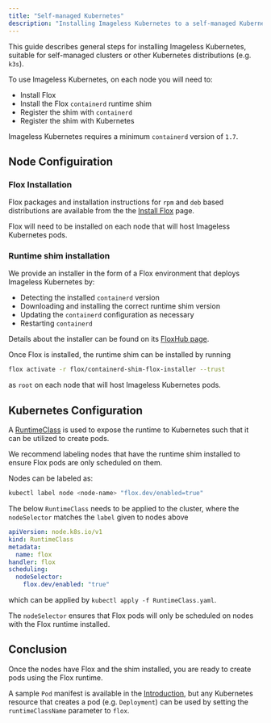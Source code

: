 ```yaml
---
title: "Self-managed Kubernetes"
description: "Installing Imageless Kubernetes to a self-managed Kubernetes cluster"
---
```


This guide describes general steps for installing Imageless Kubernetes, suitable for self-managed clusters or other Kubernetes distributions (e.g. `k3s`).

To use Imageless Kubernetes, on each node you will need to:

- Install Flox
- Install the Flox `containerd` runtime shim
- Register the shim with `containerd`
- Register the shim with Kubernetes

Imageless Kubernetes requires a minimum `containerd` version of `1.7`.

## Node Configuiration

### Flox Installation

Flox packages and installation instructions for `rpm` and `deb` based distributions are available from the the [Install Flox][install-flox] page.

Flox will need to be installed on each node that will host Imageless Kubernetes pods.

### Runtime shim installation

We provide an installer in the form of a Flox environment that deploys Imageless Kubernetes by:

- Detecting the installed `containerd` version
- Downloading and installing the correct runtime shim version
- Updating the `containerd` configuration as necessary
- Restarting `containerd`

Details about the installer can be found on its [FloxHub page][shim-installer].

Once Flox is installed, the runtime shim can be installed by running

```sh
flox activate -r flox/containerd-shim-flox-installer --trust
```

as `root` on each node that will host Imageless Kubernetes pods.

## Kubernetes Configuration

A [RuntimeClass][runtime-class] is used to expose the runtime to Kubernetes such that it can be utilized to create pods.

We recommend labeling nodes that have the runtime shim installed to ensure Flox pods are only scheduled on them.

Nodes can be labeled as:

```sh
kubectl label node <node-name> "flox.dev/enabled=true"
```

The below `RuntimeClass` needs to be applied to the cluster, where the `nodeSelector` matches the `label` given to nodes above

```yaml title="RuntimeClass.yaml"
apiVersion: node.k8s.io/v1
kind: RuntimeClass
metadata:
  name: flox
handler: flox
scheduling:
  nodeSelector:
    flox.dev/enabled: "true"
```

which can be applied by `kubectl apply -f RuntimeClass.yaml`.

The `nodeSelector` ensures that Flox pods will only be scheduled on nodes with the Flox runtime installed.

## Conclusion

Once the nodes have Flox and the shim installed, you are ready to create pods using the Flox runtime.

A sample `Pod` manifest is available in the [Introduction][intro-section], but any Kubernetes resource that creates a pod (e.g. `Deployment`) can be used by setting the `runtimeClassName` parameter to `flox`.

[intro-section]: ../intro.md
[install-flox]: ../../install-flox/install.md
[shim-installer]: https://hub.flox.dev/flox/containerd-shim-flox-installer
[runtime-class]: https://kubernetes.io/docs/concepts/containers/runtime-class/
